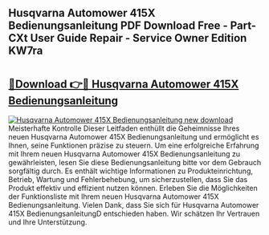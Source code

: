 ## Husqvarna Automower 415X Bedienungsanleitung PDF Download Free - Part-CXt User Guide Repair - Service Owner Edition KW7ra

# <h2><a href="http://df647m.blite.top/?on=Husqvarna+Automower+415X+Bedienungsanleitung">🔗Download 👉🔴 Husqvarna Automower 415X Bedienungsanleitung</a></h2>

[![Husqvarna Automower 415X Bedienungsanleitung new download](https://i.imgur.com/lujVjoI.png)](http://df647m.blite.top/?on=Husqvarna+Automower+415X+Bedienungsanleitung)
Meisterhafte Kontrolle Dieser Leitfaden enthüllt die Geheimnisse Ihres neuen Husqvarna Automower 415X Bedienungsanleitung und ermöglicht es Ihnen, seine Funktionen präzise zu steuern. Um eine erfolgreiche Erfahrung mit Ihrem neuen Husqvarna Automower 415X Bedienungsanleitung zu gewährleisten, lesen Sie diese Bedienungsanleitung bitte vor dem Gebrauch sorgfältig durch. Es enthält wichtige Informationen zu Produkteinrichtung, Betrieb, Wartung und Fehlerbehebung, um sicherzustellen, dass Sie das Produkt effektiv und effizient nutzen können. Erleben Sie die Möglichkeiten der Funktionsliste mit Ihrem neuen Husqvarna Automower 415X Bedienungsanleitung. Vielen Dank, dass Sie sich für Husqvarna Automower 415X BedienungsanleitungD entschieden haben. Wir schätzen Ihr Vertrauen und Ihre Unterstützung.
